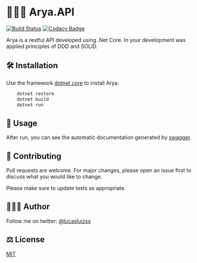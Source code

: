 ﻿# 👨🏽‍💻 Arya.API

[![Build Status](https://dev.azure.com/lucasluizss/Arya.API/_apis/build/status/lucasluizss.Arya.API?branchName=master)](https://dev.azure.com/lucasluizss/Arya.API/_build/latest?definitionId=13&branchName=master)
[![Codacy Badge](https://api.codacy.com/project/badge/Grade/fdad6905e0154faeb0175398d9747adb)](https://www.codacy.com/manual/lucasluizss/Arya.API?utm_source=github.com&amp;utm_medium=referral&amp;utm_content=lucasluizss/Arya.API&amp;utm_campaign=Badge_Grade)

Arya is a restful API developed using .Net Core. In your development was applied principles of DDD and SOLID.

## 🛠 Installation

Use the framework [dotnet core](https://dotnet.microsoft.com/download) to install Arya.

```bash
	dotnet restore
	dotnet build
	dotnet run
```

## 🧾 Usage

After run, you can see the automatic documentation generated by [swagger](https://swagger.io/).

## 📝 Contributing
Pull requests are welcome. For major changes, please open an issue first to discuss what you would like to change.

Please make sure to update tests as appropriate.

## 🙋🏽‍♂️ Author
Follow me on twitter: [@lucasluizss](https://twitter.com/lucasluizss/)

## ⚖️  License
[MIT](https://choosealicense.com/licenses/mit/)
